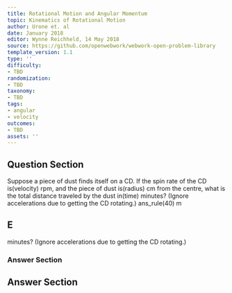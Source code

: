 ```yaml
---
title: Rotational Motion and Angular Momentum
topic: Kinematics of Rotational Motion
author: Urone et. al
date: January 2018
editor: Wynne Reichheld, 14 May 2018
source: https://github.com/openwebwork/webwork-open-problem-library
template_version: 1.1
type: ''
difficulty:
- TBD
randomization:
- TBD
taxonomy:
- TBD
tags:
- angular
- velocity
outcomes:
- TBD
assets: ''
---
```


## Question Section 

Suppose a piece of dust finds itself on a CD. If the spin rate of the CD is(velocity) rpm, and the piece of dust is(radius) cm from the centre, what is the total distance traveled by the
dust in(time) minutes? (Ignore accelerations due to getting the CD rotating.)
ans_rule(40) m

## E
minutes? (Ignore accelerations due to getting the CD rotating.)
### Answer Section


## Answer Section

